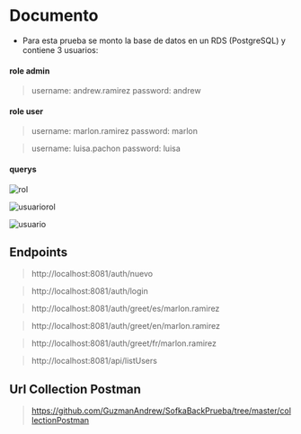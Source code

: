 # Documento

- Para esta prueba se monto la base de datos en un RDS (PostgreSQL) y contiene 3 usuarios:

#### role admin

> username: andrew.ramirez
> password: andrew

#### role user

> username: marlon.ramirez
> password: marlon

> username: luisa.pachon
> password: luisa

#### querys

![rol](https://user-images.githubusercontent.com/31290033/141186859-ea7ac906-abd0-4033-a6b1-6582cf86b164.png)

![usuariorol](https://user-images.githubusercontent.com/31290033/141187009-2f66a9e9-f234-475c-8a31-075ac5b9d58e.png)

![usuario](https://user-images.githubusercontent.com/31290033/141187073-eeefed69-4705-42b4-8243-938a19419faa.png)

## Endpoints

> http://localhost:8081/auth/nuevo

> http://localhost:8081/auth/login

> http://localhost:8081/auth/greet/es/marlon.ramirez

> http://localhost:8081/auth/greet/en/marlon.ramirez

> http://localhost:8081/auth/greet/fr/marlon.ramirez

> http://localhost:8081/api/listUsers

## Url Collection Postman

> https://github.com/GuzmanAndrew/SofkaBackPrueba/tree/master/collectionPostman

